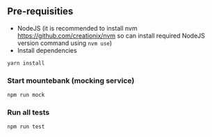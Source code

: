 ## Pre-requisities 
* NodeJS (it is recommended to install nvm https://github.com/creationix/nvm so can install required NodeJS version command using `nvm use`)
* Install dependencies 
```console
yarn install
```
### Start mountebank (mocking service)
```console
npm run mock
```

### Run all tests
```console
npm run test
```